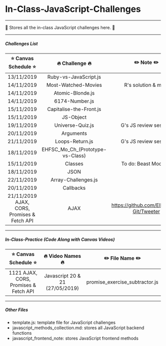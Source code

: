 # In-Class-JavaScript-Challenges

---
:whale: Stores all the in-class JavaScript challenges here. :whale: 

---
##### Challenges List

|:star: Canvas Schedule :star:|     :fire: Challenge :fire:     |   :pencil2: Note :pencil2:              | 
|:----------------------------:|:-------------------------------:|:---------------------------------------:|
|13/11/2019    |       Ruby-vs-JavaScript.js     |                                         |
|14/11/2019            |       Most-Watched-Movies       |        R's solution & mine              |
|14/11/2019            |       Atomic-Blonde.js          |                                         |
|14/11/2019            |       6174-Number.js            |                                         |
|15/11/2019            |       Capitalise-the-Front.js   |                                         |
|15/11/2019            |       JS-Object                 |                                         |
|19/11/2019            |       Universe-Quiz.js          |        G's JS review session            |
|20/11/2019            |       Arguments                 |                                         |
|21/11/2019            |       Loops-Return.js           |        G's JS review session            |
|18/11/2019            | EHFSC_Mo_Ch_(Prototype-vs-Class)|                                         |
|15/11/2019            |       Classes                   |        To do: Beast Mode++              |
|18/11/2019            |       JSON                      |                                         |
|22/11/2019            |       Array-Challenges.js       |                                         |
|20/11/2019            |       Callbacks                 |                                         |
|21/11/2019 AJAX, CORS, Promises & Fetch API|AJAX        |https://github.com/EllieChen-Git/Tweeter |                                      
---
##### In-Class-Practice (Code Along with Canvas Videos)

|:star: Canvas Schedule :star:|     :fire: Video Names :fire:     |   :pencil2: File Name :pencil2:              | 
|:----------------------------:|:-------------------------------:|:---------------------------------------:|
| 1121 AJAX, CORS, Promises & Fetch API| Javascript 20 & 21 (27/05/2019)                                                     |promise_exercise_subtractor.js


---
##### Other Files

- template.js: template file for JavaScript challenges
- javascript_methods_collection.md: stores all JavaScript backend functions
- javascript_frontend_note: stores JavaScript frontend methods
